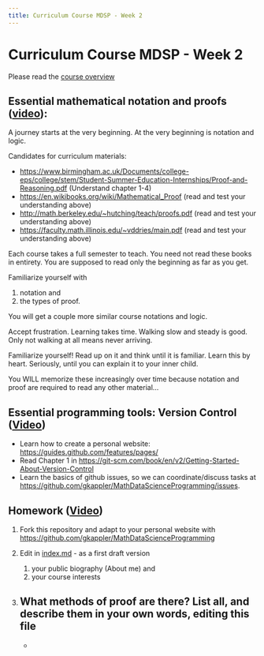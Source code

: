 ```yaml
---
title: Curriculum Course MDSP - Week 2
---
```


# Curriculum Course MDSP - Week 2
Please read the [course overview](../)

## Essential mathematical notation and proofs ([video](https://odysee.com/@MathDataScienceProgramming:6/MSDP-Week2-01-Notation-and-Logic:b)):

A journey starts at the very beginning.
At the very beginning is notation and logic.

Candidates for curriculum materials:
-   <https://www.birmingham.ac.uk/Documents/college-eps/college/stem/Student-Summer-Education-Internships/Proof-and-Reasoning.pdf> (Understand chapter 1-4)
-   <https://en.wikibooks.org/wiki/Mathematical_Proof> (read and test your understanding above)
-   <http://math.berkeley.edu/~hutching/teach/proofs.pdf> (read and test your understanding above)
-   <https://faculty.math.illinois.edu/~vddries/main.pdf> (read and test your understanding above)

Each course takes a full semester to teach.
You need not read these books in entirety.
You are supposed to read only the beginning as far as you get. 

Familiarize yourself with 
1. notation and 
2. the types of proof.

You will get a couple more similar course notations and logic. 

Accept frustration. 
Learning takes time.
Walking slow and steady is good.
Only not walking at all means never arriving.

Familiarize yourself! Read up on it and think until it is familiar. 
Learn this by heart. 
Seriously, until you can explain it to your inner child.

You WILL memorize these increasingly over time 
because notation and proof are required to read any other material...


## Essential programming tools: Version Control ([Video](https://odysee.com/@MathDataScienceProgramming:6/MSDP-Week1-05-GitHub-Guides-1440:e))
- Learn how to create a personal website: <https://guides.github.com/features/pages/>
- Read Chapter 1 in <https://git-scm.com/book/en/v2/Getting-Started-About-Version-Control>
- Learn the basics of github issues, so we can coordinate/discuss tasks at <https://github.com/gkappler/MathDataScienceProgramming/issues>.


## Homework ([Video](https://odysee.com/@MathDataScienceProgramming:6/MSDP-Week2-02-Homework:3))
1. Fork this repository and adapt to your personal website with
   https://github.com/gkappler/MathDataScienceProgramming
   
2. Edit in [index.md](../../../index.md) - as a first draft version
   1.  your public biography (About me) and
   2.  your course interests
    
3. What methods of proof are there? List all, and describe them in your own words, editing this file
   -
   - 
